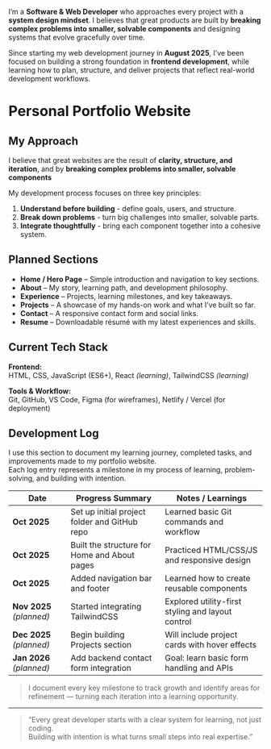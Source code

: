 

I’m a **Software & Web Developer** who approaches every project with a **system design mindset**. I believes that great products are built by **breaking complex problems into smaller, solvable components** and designing systems that evolve gracefully over time.

Since starting my web development journey in **August 2025**, I’ve been focused on building a strong foundation in **frontend development**, while learning how to plan, structure, and deliver projects that reflect real-world development workflows.

# Personal Portfolio Website
## My Approach
I believe that great websites are the result of **clarity, structure, and iteration**, and by **breaking complex problems into smaller, solvable components**  

My development process focuses on three key principles:
1. **Understand before building** - define goals, users, and structure.  
2. **Break down problems** - turn big challenges into smaller, solvable parts.  
3. **Integrate thoughtfully** - bring each component together into a cohesive system.

## Planned Sections

- **Home / Hero Page** – Simple introduction and navigation to key sections.  
- **About** – My story, learning path, and development philosophy.  
- **Experience** – Projects, learning milestones, and key takeaways.  
- **Projects** – A showcase of my hands-on work and what I’ve built so far.  
- **Contact** – A responsive contact form and social links.  
- **Resume** – Downloadable résumé with my latest experiences and skills.

## Current Tech Stack

**Frontend:**  
HTML, CSS, JavaScript (ES6+), React *(learning)*, TailwindCSS *(learning)*  

**Tools & Workflow:**  
Git, GitHub, VS Code, Figma (for wireframes), Netlify / Vercel (for deployment)


## Development Log

I use this section to document my learning journey, completed tasks, and improvements made to my portfolio website.  
Each log entry represents a milestone in my process of learning, problem-solving, and building with intention.

| Date | Progress Summary | Notes / Learnings |
|------|------------------|-------------------|
| **Oct 2025** | Set up initial project folder and GitHub repo | Learned basic Git commands and workflow |
| **Oct 2025** | Built the structure for Home and About pages | Practiced HTML/CSS/JS and responsive design |
| **Oct 2025** | Added navigation bar and footer | Learned how to create reusable components |
| **Nov 2025** *(planned)* | Started integrating TailwindCSS | Explored utility-first styling and layout control |
| **Dec 2025** *(planned)* | Begin building Projects section | Will include project cards with hover effects |
| **Jan 2026** *(planned)* | Add backend contact form integration | Goal: learn basic form handling and APIs |

> I document every key milestone to track growth and identify areas for refinement — turning each iteration into a learning opportunity.
---

> “Every great developer starts with a clear system for learning, not just coding.  
> Building with intention is what turns small steps into real expertise.”
